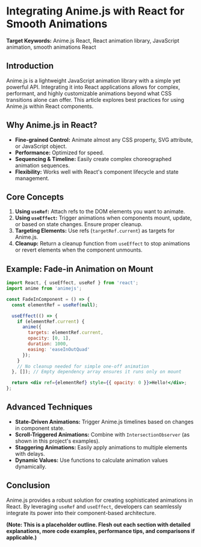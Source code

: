# Integrating Anime.js with React for Smooth Animations

**Target Keywords:** Anime.js React, React animation library, JavaScript animation, smooth animations React

## Introduction

Anime.js is a lightweight JavaScript animation library with a simple yet powerful API. Integrating it into React applications allows for complex, performant, and highly customizable animations beyond what CSS transitions alone can offer. This article explores best practices for using Anime.js within React components.

## Why Anime.js in React?

*   **Fine-grained Control:** Animate almost any CSS property, SVG attribute, or JavaScript object.
*   **Performance:** Optimized for speed.
*   **Sequencing & Timeline:** Easily create complex choreographed animation sequences.
*   **Flexibility:** Works well with React's component lifecycle and state management.

## Core Concepts

1.  **Using `useRef`:** Attach refs to the DOM elements you want to animate.
2.  **Using `useEffect`:** Trigger animations when components mount, update, or based on state changes. Ensure proper cleanup.
3.  **Targeting Elements:** Use refs (`targetRef.current`) as targets for Anime.js.
4.  **Cleanup:** Return a cleanup function from `useEffect` to stop animations or revert elements when the component unmounts.

## Example: Fade-in Animation on Mount

```jsx
import React, { useEffect, useRef } from 'react';
import anime from 'animejs';

const FadeInComponent = () => {
  const elementRef = useRef(null);

  useEffect(() => {
    if (elementRef.current) {
      anime({
        targets: elementRef.current,
        opacity: [0, 1],
        duration: 1000,
        easing: 'easeInOutQuad'
      });
    }
    // No cleanup needed for simple one-off animation
  }, []); // Empty dependency array ensures it runs only on mount

  return <div ref={elementRef} style={{ opacity: 0 }}>Hello!</div>;
};
```

## Advanced Techniques

*   **State-Driven Animations:** Trigger Anime.js timelines based on changes in component state.
*   **Scroll-Triggered Animations:** Combine with `IntersectionObserver` (as shown in this project's examples).
*   **Staggering Animations:** Easily apply animations to multiple elements with delays.
*   **Dynamic Values:** Use functions to calculate animation values dynamically.

## Conclusion

Anime.js provides a robust solution for creating sophisticated animations in React. By leveraging `useRef` and `useEffect`, developers can seamlessly integrate its power into their component-based architecture.

**(Note: This is a placeholder outline. Flesh out each section with detailed explanations, more code examples, performance tips, and comparisons if applicable.)** 